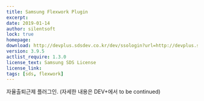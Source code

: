 ```yaml
---
title: Samsung Flexwork Plugin
excerpt: 
date: 2019-01-14
author: silentsoft
lock: true
homepage: 
download: http://devplus.sdsdev.co.kr/dev/ssologin?url=http://devplus.sdsdev.co.kr/qna/t/topic/3438
version: 3.9.5
actlist_require: 1.3.0
license_text: Samsung SDS License
license_link: 
tags: [sds, flexwork]
---
```


자율출퇴근제 플러그인. (자세한 내용은 DEV+에서 to be continued)
